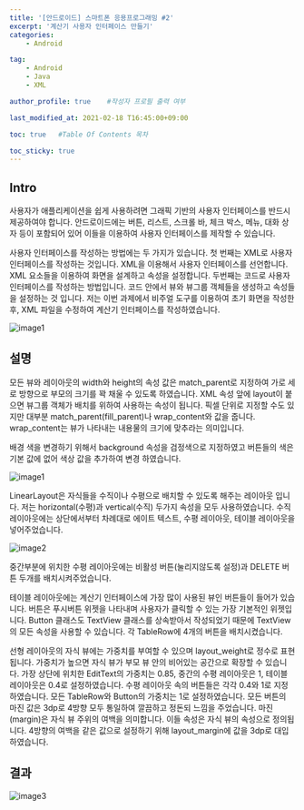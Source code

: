 ```yaml
---
title: '[안드로이드] 스마트폰 응용프로그래밍 #2' 
excerpt: '계산기 사용자 인터페이스 만들기'
categories:
    - Android

tag:
    - Android
    - Java
    - XML

author_profile: true    #작성자 프로필 출력 여부

last_modified_at: 2021-02-18 T16:45:00+09:00

toc: true   #Table Of Contents 목차 

toc_sticky: true
---
```


## Intro

사용자가 애플리케이션을 쉽게 사용하려면 그래픽 기반의 사용자 인터페이스를 반드시 제공하여야 합니다. 안드로이드에는 버튼, 리스트, 스크롤 바, 체크 박스, 메뉴, 대화 상자 등이 포함되어 있어 이들을 이용하여 사용자 인터페이스를 제작할 수 있습니다. 

사용자 인터페이스를 작성하는 방법에는 두 가지가 있습니다. 첫 번째는 XML로 사용자 인터페이스를 작성하는 것입니다. XML을 이용해서 사용자 인터페이스를 선언합니다. XML 요소들을 이용하여 화면을 설계하고 속성을 설정합니다. 두번째는 코드로 사용자 인터페이스를 작성하는 방법입니다. 코드 안에서 뷰와 뷰그룹 객체들을 생성하고 속성들을 설정하는 것 입니다. 저는 이번 과제에서 비주얼 도구를 이용하여 초기 화면을 작성한 후, XML 파일을 수정하여 계산기 인터페이스를 작성하였습니다. 


![image1](https://user-images.githubusercontent.com/47733530/108316254-04bd1880-7200-11eb-8041-f00224a007b6.png)


## 설명

모든 뷰와 레이아웃의 width와 height의 속성 값은 match_parent로 지정하여 가로 세로 방향으로 부모의 크기를 꽉 채울 수 있도록 하였습니다. XML 속성 앞에 layout이 붙으면 뷰그룹 객체가 배치를 위하여 사용하는 속성이 됩니다. 픽셀 단위로 지정할 수도 있지만 대부분 match_parent(fill_parent)나 wrap_content와 값을 줍니다. wrap_content는 뷰가 나타내는 내용물의 크기에 맞추라는 의미입니다. 

배경 색을 변경하기 위해서 background 속성을 검정색으로 지정하였고 버튼들의 색은 기본 값에 없어 색상 값을 추가하여 변경 하였습니다. 


![image1](https://user-images.githubusercontent.com/47733530/108318846-de997780-7203-11eb-9191-6b0a38c2a725.png)


LinearLayout은 자식들을 수직이나 수평으로 배치할 수 있도록 해주는 레이아웃 입니다. 저는 horizontal(수평)과 vertical(수직) 두가지 속성을 모두 사용하였습니다. 수직 레이아웃에는 상단에서부터 차례대로 에이트 텍스트, 수평 레이아웃, 테이블 레이아웃을 넣어주었습니다.  


![image2](https://user-images.githubusercontent.com/47733530/108318854-df320e00-7203-11eb-9dfd-a9135db7ca1a.png)


중간부분에 위치한 수평 레이아웃에는 비활성 버튼(눌리지않도록 설정)과 DELETE 버튼 두개를 배치시켜주었습니다.  

테이블 레이아웃에는 계산기 인터페이스에 가장 많이 사용된 뷰인 버튼들이 들어가 있습니다. 버튼은 푸시버튼 위젯을 나타내며 사용자가 클릭할 수 있는 가장 기본적인 위젯입니다. Button 클래스도 TextView 클래스를 상속받아서 작성되었기 때문에 TextView의 모든 속성을 사용할 수 있습니다. 각 TableRow에 4개의 버튼을 배치시켰습니다. 
 
선형 레이아웃의 자식 뷰에는 가중치를 부여할 수 있으며 layout_weight로 정수로 표현됩니다. 가중치가 높으면 자식 뷰가 부모 뷰 안의 비어있는 공간으로 확장할 수 있습니다. 가장 상단에 위치한 EditText의 가중치는 0.85, 중간의 수평 레이아웃은 1, 테이블 레이아웃은 0.4로 설정하였습니다. 수평 레이아웃 속의 버튼들은 각각 0.4와 1로 지정하였습니다. 모든 TableRow와 Button의 가중치는 1로 설정하였습니다. 
모든 버튼의 마진 값은 3dp로 4방향 모두 통일하여 깔끔하고 정돈되 느낌을 주었습니다. 마진(margin)은 자식 뷰 주위의 여백을 의미합니다. 이들 속성은 자식 뷰의 속성으로 정의됩니다. 4방향의 여백을 같은 값으로 설정하기 위해 layout_margin에 값을 3dp로 대입하였습니다. 


## 결과

![image3](https://user-images.githubusercontent.com/47733530/108318861-e0633b00-7203-11eb-874f-ddc9b9c8b0bf.png)